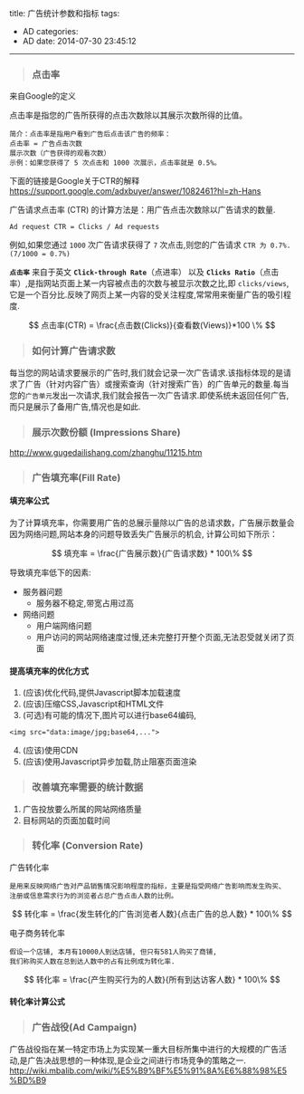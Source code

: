title: 广告统计参数和指标
tags:
  - AD
categories:
  - AD
date: 2014-07-30 23:45:12
---


> ### 点击率

来自Google的定义

点击率是指您的广告所获得的点击次数除以其展示次数所得的比值。

    简介：点击率是指用户看到广告后点击该广告的频率：
    点击率 = 广告点击次数
    展示次数（广告获得的观看次数）
    示例：如果您获得了 5 次点击和 1000 次展示，点击率就是 0.5%。

下面的链接是Google关于CTR的解释
https://support.google.com/adxbuyer/answer/1082461?hl=zh-Hans


广告请求点击率 (CTR) 的计算方法是：用广告点击次数除以广告请求的数量.
```
Ad request CTR = Clicks / Ad requests
```
例如,如果您通过 `1000` 次广告请求获得了 `7` 次点击,则您的广告请求 `CTR 为 0.7%.(7/1000 = 0.7%)`

**`点击率`** 来自于英文 **`Click-through Rate`**（点进率） 以及 **`Clicks Ratio`**（点击率）,是指网站页面上某一内容被点击的次数与被显示次数之比,即 `clicks/views`,它是一个百分比.反映了网页上某一内容的受关注程度,常常用来衡量广告的吸引程度.

$$
点击率(CTR) = \frac{点击数(Clicks)}{查看数(Views)}*100 \%
$$


<!-- more -->

> ### 如何计算广告请求数

每当您的网站请求要展示的广告时,我们就会记录一次广告请求.该指标体现的是请求了广告（针对内容广告）或搜索查询（针对搜索广告）的广告单元的数量.每当您的`广告单元`发出一次请求,我们就会报告一次广告请求.即使系统未返回任何广告,而只是展示了备用广告,情况也是如此.

> ### 展示次数份额 (Impressions Share)

http://www.gugedailishang.com/zhanghu/11215.htm


> ### 广告填充率(Fill Rate)

#### 填充率公式

为了计算填充率，你需要用广告的总展示量除以广告的总请求数，广告展示数量会因为网络问题,网站本身的问题导致丢失广告展示的机会, 计算公司如下所示：

$$
填充率 = \frac{广告展示数}{广告请求数} * 100\%
$$

导致填充率低下的因素:

- 服务器问题
    - 服务器不稳定,带宽占用过高
- 网络问题
    - 用户端网络问题
    - 用户访问的网站网络速度过慢,还未完整打开整个页面,无法忍受就关闭了页面

#### 提高填充率的优化方式

1. (应该)优化代码,提供Javascript脚本加载速度
2. (应该)压缩CSS,Javascript和HTML文件
3. (可选)有可能的情况下,图片可以进行base64编码,

```
<img src="data:image/jpg;base64,...">
```

4. (应该)使用CDN
5. (应该)使用Javascript异步加载,防止阻塞页面渲染

> ### 改善填充率需要的统计数据

1. 广告投放要么所属的网站网络质量
2. 目标网站的页面加载时间

> ### 转化率 (Conversion Rate)

广告转化率

    是用来反映网络广告对产品销售情况影响程度的指标，主要是指受网络广告影响而发生购买、
    注册或信息需求行为的浏览者占总广告点击人数的比例。

$$
转化率 = \frac{发生转化的广告浏览者人数}{点击广告的总人数} * 100\%
$$

电子商务转化率

    假设一个店铺, 本月有10000人到达店铺, 但只有581人购买了商铺,
    我们称购买人数在总到达人数中的占有比例成为转化率.

$$
转化率 = \frac{产生购买行为的人数}{所有到达访客人数} * 100\%
$$

#### 转化率计算公式





> ### 广告战役(Ad Campaign)

广告战役指在某一特定市场上为实现某一重大目标所集中进行的大规模的广告活动,是广告决战思想的一种体现,是企业之间进行市场竞争的策略之一.
http://wiki.mbalib.com/wiki/%E5%B9%BF%E5%91%8A%E6%88%98%E5%BD%B9


<!-- mathjax config similar to math.stackexchange -->
<script type="text/x-mathjax-config">
  MathJax.Hub.Config({
    tex2jax: {
      inlineMath: [ ['$','$'], ["\\(","\\)"] ],
      processEscapes: true
    }
  });

</script>
<script type="text/x-mathjax-config">
    MathJax.Hub.Config({
      tex2jax: {
        skipTags: ['script', 'noscript', 'style', 'textarea', 'pre', 'code']
      }
    });

</script>
<script type="text/x-mathjax-config">
    MathJax.Hub.Queue(function() {
        var all = MathJax.Hub.getAllJax(), i;
        for(i=0; i < all.length; i += 1) {
            all[i].SourceElement().parentNode.className += ' has-jax';
        }
    });

</script>
<script type="text/javascript" src="http://cdn.mathjax.org/mathjax/latest/MathJax.js?config=TeX-AMS-MML_HTMLorMML"></script>


